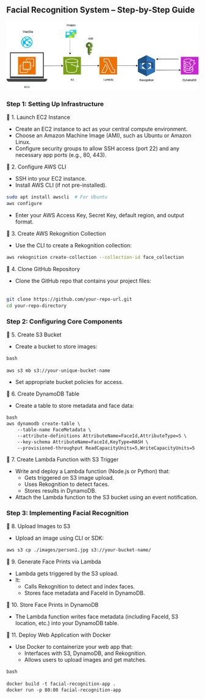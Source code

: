 ## Facial Recognition System – Step-by-Step Guide

![arch diagram](facereco.png)

### Step 1: Setting Up Infrastructure
🔹 1. Launch EC2 Instance
* Create an EC2 instance to act as your central compute environment.
* Choose an Amazon Machine Image (AMI), such as Ubuntu or Amazon Linux.
* Configure security groups to allow SSH access (port 22) and any necessary app ports (e.g., 80, 443).

🔹 2. Configure AWS CLI
* SSH into your EC2 instance.
* Install AWS CLI (if not pre-installed).

```bash
sudo apt install awscli  # For Ubuntu
aws configure
```
* Enter your AWS Access Key, Secret Key, default region, and output format.

🔹 3. Create AWS Rekognition Collection
* Use the CLI to create a Rekognition collection:

```bash
aws rekognition create-collection --collection-id face_collection
```
🔹 4. Clone GitHub Repository
* Clone the GitHub repo that contains your project files:

```bash

git clone https://github.com/your-repo-url.git
cd your-repo-directory
```

### Step 2: Configuring Core Components
🔹 5. Create S3 Bucket
* Create a bucket to store images:
```
bash

aws s3 mb s3://your-unique-bucket-name
```

* Set appropriate bucket policies for access.

🔹 6. Create DynamoDB Table
* Create a table to store metadata and face data:
```
bash
aws dynamodb create-table \
    --table-name FaceMetadata \
    --attribute-definitions AttributeName=FaceId,AttributeType=S \
    --key-schema AttributeName=FaceId,KeyType=HASH \
    --provisioned-throughput ReadCapacityUnits=5,WriteCapacityUnits=5
```
🔹 7. Create Lambda Function with S3 Trigger
* Write and deploy a Lambda function (Node.js or Python) that:
  * Gets triggered on S3 image upload.
  * Uses Rekognition to detect faces.
  * Stores results in DynamoDB.
* Attach the Lambda function to the S3 bucket using an event notification.

### Step 3: Implementing Facial Recognition
🔹 8. Upload Images to S3
* Upload an image using CLI or SDK:

```bash
aws s3 cp ./images/person1.jpg s3://your-bucket-name/
```
🔹 9. Generate Face Prints via Lambda
* Lambda gets triggered by the S3 upload.
* It:
  * Calls Rekognition to detect and index faces.
  * Stores face metadata and FaceId in DynamoDB.

🔹 10. Store Face Prints in DynamoDB
* The Lambda function writes face metadata (including FaceId, S3 location, etc.) into your DynamoDB table.

🔹 11. Deploy Web Application with Docker
* Use Docker to containerize your web app that:
    * Interfaces with S3, DynamoDB, and Rekognition.
    * Allows users to upload images and get matches.
```
bash

docker build -t facial-recognition-app .
docker run -p 80:80 facial-recognition-app
```
